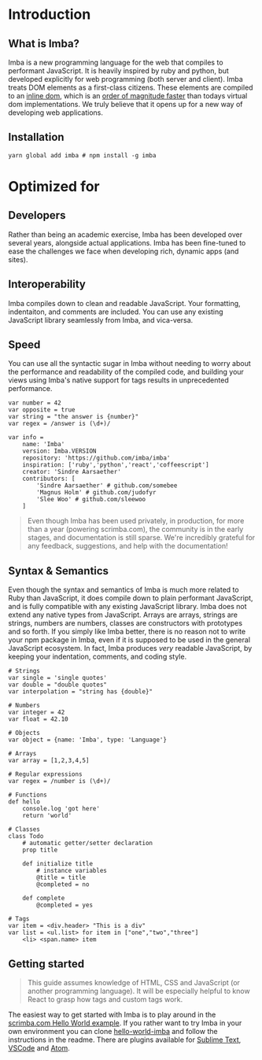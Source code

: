 # Introduction

## What is Imba?

Imba is a new programming language for the web that compiles
to performant JavaScript. It is heavily inspired by ruby and python,
but developed explicitly for web programming (both server and client).
Imba treats DOM elements as a first-class citizens. These elements are compiled to an [inline dom](/guides/advanced/performance), which is an [order of magnitude faster](https://somebee.github.io/dom-reconciler-bench/index.html) than todays virtual dom implementations. We truly believe that it opens up for a new way of developing web applications.

## Installation

```
yarn global add imba # npm install -g imba
```

# Optimized for

## Developers
Rather than being an academic exercise, Imba has been developed over several years, alongside actual applications. Imba has been fine-tuned to ease the challenges we face when developing rich, dynamic apps (and sites).

## Interoperability
Imba compiles down to clean and readable JavaScript. Your formatting, indentaiton, and comments are included. You can use any existing JavaScript library seamlessly from Imba, and vica-versa.

## Speed
You can use all the syntactic sugar in Imba without needing to worry about the performance and readability of the compiled code, and building your views using Imba's native support for tags results in unprecedented performance. 

```imba
var number = 42
var opposite = true
var string = "the answer is {number}"
var regex = /answer is (\d+)/

var info =
    name: 'Imba'
    version: Imba.VERSION
    repository: 'https://github.com/imba/imba'
    inspiration: ['ruby','python','react','coffeescript']
    creator: 'Sindre Aarsaether'
    contributors: [
        'Sindre Aarsaether' # github.com/somebee
        'Magnus Holm' # github.com/judofyr
        'Slee Woo' # github.com/sleewoo
    ]
```

> Even though Imba has been used privately, in production, for more than a year (powering scrimba.com), the community is  in the early stages, and documentation is still sparse. We're incredibly grateful for any feedback, suggestions, and help with the documentation!


## Syntax & Semantics

Even though the syntax and semantics of Imba is much more related to Ruby than JavaScript, it does compile down to plain performant JavaScript, and is fully compatible with any existing JavaScript library. Imba does not extend any native types from JavaScript. Arrays are arrays, strings are strings, numbers are numbers, classes are constructors with prototypes and so forth. If you simply like Imba better, there is no reason not to write your npm package in Imba, even if it is supposed to be used in the general JavaScript ecosystem. In fact, Imba produces *very* readable JavaScript, by keeping your indentation, comments, and coding style.

```imba
# Strings
var single = 'single quotes'
var double = "double quotes"
var interpolation = "string has {double}"

# Numbers
var integer = 42
var float = 42.10

# Objects
var object = {name: 'Imba', type: 'Language'}

# Arrays
var array = [1,2,3,4,5]

# Regular expressions
var regex = /number is (\d+)/

# Functions
def hello
    console.log 'got here'
    return 'world'

# Classes
class Todo
    # automatic getter/setter declaration
    prop title

    def initialize title
        # instance variables
        @title = title
        @completed = no

    def complete
        @completed = yes

# Tags
var item = <div.header> "This is a div"
var list = <ul.list> for item in ["one","two","three"]
    <li> <span.name> item
```


## Getting started

> This guide assumes knowledge of HTML, CSS and JavaScript (or another programming language). It will be especially helpful to know React to grasp how tags and custom tags work.

The easiest way to get started with Imba is to play around in the [scrimba.com Hello World example](https://scrimba.com/c/cE4nGcg). If you rather want to try Imba in your own environment you can clone [hello-world-imba](https://github.com/somebee/hello-world-imba) and follow the instructions in the readme. There are plugins available for [Sublime Text](https://packagecontrol.io/packages/Imba), [VSCode](https://github.com/somebee/vscode-imba) and [Atom](https://atom.io/packages/language-imba).


